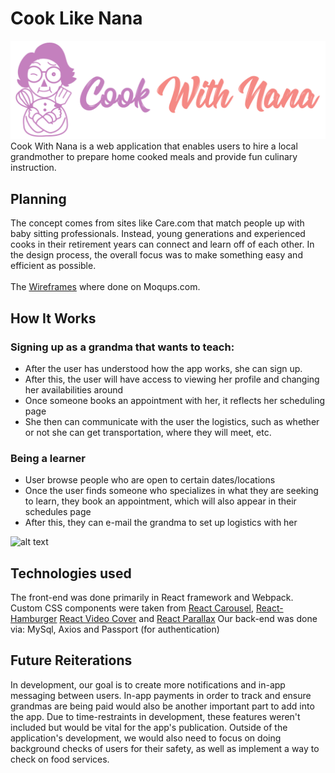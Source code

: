 # Cook Like Nana
![alt text](src/components/Images/logo.png)
Cook With Nana is a web application that enables users to hire a local grandmother to prepare home cooked meals and provide fun culinary instruction. 

## Planning
The concept comes from sites like Care.com that match people up with baby sitting professionals. Instead, young generations and experienced cooks in their retirement years can connect and learn off of each other. In the design process, the overall focus was to make something easy and efficient as possible. <br><br>
 The [Wireframes](https://app.moqups.com/loyola2015/gnwBA9BcaA/view) where done on Moqups.com. 

 ## How It Works
### Signing up as a grandma that wants to teach:
- After the user has understood how the app works, she can sign up. 
- After this, the user will have access to viewing her profile and changing her availabilities around
- Once someone books an appointment with her, it reflects her scheduling page
- She then can communicate with the user the logistics, such as whether or not she can get transportation, where they will meet, etc.

### Being a learner
- User browse people who are open to certain dates/locations
- Once the user finds someone who specializes in what they are seeking to learn, they book an appointment, which will also appear in their schedules page
- After this, they can e-mail the grandma to set up logistics with her

![alt text](sample.gif)

 ## Technologies used
 The front-end was done primarily in React framework and Webpack. Custom CSS components were taken from [React Carousel](https://www.npmjs.com/package/react-responsive-carousel), [React-Hamburger](https://github.com/negomi/react-burger-menu) [React Video Cover](https://www.npmjs.com/package/react-video-cover) and [React Parallax](https://github.com/jscottsmith/react-scroll-parallax) 
 Our back-end was done via: MySql, Axios and Passport (for authentication)

 ## Future Reiterations
 In development, our goal is to create more notifications and in-app messaging between users. In-app payments in order to track and ensure grandmas are being paid would also be another important part to add into the app. Due to time-restraints in development, these features weren't included but would be vital for the app's publication.
  Outside of the application's development, we would also need to focus on doing background checks of users for their safety, as well as implement a way to check on food services.